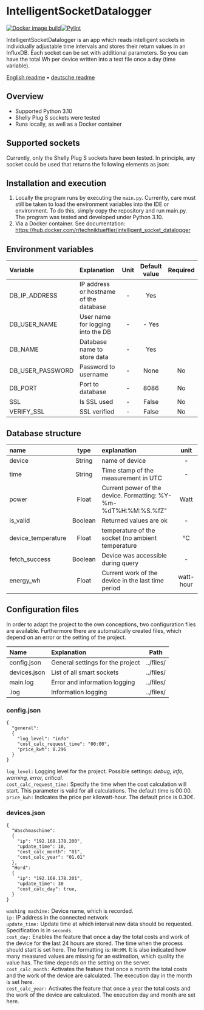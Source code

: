 # IntelligentSocketDatalogger
[![Docker image build](https://github.com/Technik-Tueftler/IntelligentSocketDatalogger/actions/workflows/build.yml/badge.svg)](https://github.com/Technik-Tueftler/IntelligentSocketDatalogger/actions/workflows/build.yml)[![Pylint](https://github.com/Technik-Tueftler/IntelligentSocketDatalogger/actions/workflows/pylint.yml/badge.svg)](https://github.com/Technik-Tueftler/IntelligentSocketDatalogger/actions/workflows/pylint.yml)

IntelligentSocketDatalogger is an app which reads intelligent sockets in individually adjustable time intervals and stores their return values in an InfluxDB. Each socket can be set with additional parameters. So you can have the total Wh per device written into a text file once a day (time variable).

[English readme](https://github.com/Technik-Tueftler/IntelligentSocketDatalogger/blob/main/README.md)
 • [deutsche readme](https://github.com/Technik-Tueftler/IntelligentSocketDatalogger/blob/main/README.de.md)

## Overview
- Supported Python 3.10
- Shelly Plug S sockets were tested
- Runs locally, as well as a Docker container

## Supported sockets
Currently, only the Shelly Plug S sockets have been tested. In principle, any socket could be used that returns the following elements as json:

## Installation and execution
1. Locally the program runs by executing the `main.py`. Currently, care must still be taken to load the environment variables into the IDE or environment. To do this, simply copy the repository and run main.py. The program was tested and developed under Python 3.10.
2. Via a Docker container. See documentation: <https://hub.docker.com/r/techniktueftler/intelligent_socket_datalogger>

## Environment variables
| Variable         | Explanation                            | Unit | Default value | Required |
|:-----------------|:---------------------------------------|:----:|:-------------:|:--------:|
| DB_IP_ADDRESS    | IP address or hostname of the database |  -   |      Yes      |          |
| DB_USER_NAME     | User name for logging into the DB      |  -   |     - Yes     |          |
| DB_NAME          | Database name to store data            |  -   |      Yes      |          |
| DB_USER_PASSWORD | Password to username                   |  -   |     None      |    No    |
| DB_PORT          | Port to database                       |  -   |     8086      |    No    |
| SSL              | Is SSL used                            |  -   |     False     |    No    |
| VERIFY_SSL       | SSL verified                           |  -   |     False     |    No    |

## Database structure
| name               |  type   | explanation                                                     |   unit    |
|:-------------------|:-------:|:----------------------------------------------------------------|:---------:|
| device             | String  | name of device                                                  |     -     |
| time               | String  | Time stamp of the measurement in UTC                            |     -     |
| power              |  Float  | Current power of the device. Formatting: %Y-%m-%dT%H:%M:%S.%fZ" |   Watt    |
| is_valid           | Boolean | Returned values are ok                                          |     -     |
| device_temperature |  Float  | temperature of the socket (no ambient temperature               |    °C     |
| fetch_success      | Boolean | Device was accessible during query                              |     -     |
| energy_wh          |  Float  | Current work of the device in the last time period              | watt-hour |

## Configuration files
In order to adapt the project to the own conceptions, two configuration files are available. Furthermore there are automatically created files, which depend on an error or the setting of the project.

| Name              | Explanation                      |   Path    |
|:------------------|:---------------------------------|:---------:|
| config.json       | General settings for the project | ../files/ |
| devices.json      | List of all smart sockets        | ../files/ |
| main.log          | Error and information logging    | ../files/ |
| <device name>.log | Information logging              | ../files/ |

### config.json
````commandline 
{
  "general":
  {
    "log_level": "info"
    "cost_calc_request_time": "00:00",
    "price_kwh": 0.296
  }
}
````
`log_level:` Logging level for the project. Possible settings: *debug, info, warning, error, critical*.  
`cost_calc_request_time:` Specify the time when the cost calculation will start. This parameter is valid for all calculations. The default time is 00:00.  
`price_kwh:` Indicates the price per kilowatt-hour. The default price is 0.30€.

### devices.json
````commandline 
{
  "Waschmaschine":
  {
    "ip": "192.168.178.200",
    "update_time": 10,
    "cost_calc_month": "01",
    "cost_calc_year": "01.01"
  },
  "Herd":
  {
    "ip": "192.168.178.201",
    "update_time": 30
    "cost_calc_day": true,
  }
}
````
`washing machine:` Device name, which is recorded.  
`ip:` IP address in the connected network  
`update_time:` Update time at which interval new data should be requested. Specification is in `seconds`.  
`cost_day:` Enables the feature that once a day the total costs and work of the device for the last 24 hours are stored. The time when the process should start is set here. The formatting is: `HH:MM`. It is also indicated how many measured values are missing for an estimation, which quality the value has. The time depends on the setting on the server.  
`cost_calc_month:` Activates the feature that once a month the total costs and the work of the device are calculated. The execution day in the month is set here.  
`cost_calc_year:` Activates the feature that once a year the total costs and the work of the device are calculated. The execution day and month are set here.  
